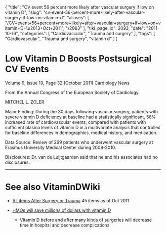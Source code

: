 {
    "title": "CV event 56 percent more likely after vascular surgery if low on vitamin D",
    "slug": "cv-event-56-percent-more-likely-after-vascular-surgery-if-low-on-vitamin-d",
    "aliases": [
        "/CV+event+56+percent+more+likely+after+vascular+surgery+if+low+on+vitamin+D+\u2013+Oct+2011",
        "/2093"
    ],
    "tiki_page_id": 2093,
    "date": "2011-10-16",
    "categories": [
        "Cardiovascular",
        "Trauma and surgery"
    ],
    "tags": [
        "Cardiovascular",
        "Trauma and surgery",
        "vitamin d"
    ]
}


# Low Vitamin D Boosts Postsurgical CV Events

Volume 9, Issue 10, Page 32 (October 2011) Cardiology News

From the Annual Congress of the European Society of Cardiology

MITCHEL L. ZOLER

Major Finding: During the 30 days following vascular surgery, patients with severe vitamin D deficiency at baseline had a statistically significant, 56% increased rate of cardiovascular events, compared with patients with sufficient plasma levels of vitamin D in a multivariate analysis that controlled for baseline differences in demographics, medical history, and medication.

Data Source: Review of 269 patients who underwent vascular surgery at Erasmus University Medical Center during 2008-2010.

Disclosures: Dr. van de Luijtgaarden said that he and his associates had no disclosures.

- - - - - - - - 

# See also VitaminDWiki

* [All items After Surgery or Trauma](https://www.VitaminDWiki.com/tiki-browse_categories.php?parentId=64&sort_mode=created_desc) 45 items as of Oct 2011

* [HMOs will save millions of dollars with vitamin D](/posts/hmos-will-save-millions-of-dollars-with-vitamin-d)

   * Vitamin D before and after many kinds of surgeries will decrease time in hospital and decrease complications